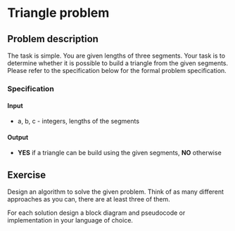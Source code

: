 # Triangle problem

## Problem description

The task is simple. You are given lengths of three segments. Your task is to determine whether it is possible to build a triangle from the given segments. Please refer to the specification below for the formal problem specification.

### Specification

#### Input

* a, b, c - integers, lengths of the segments

#### Output

* **YES** if a triangle can be build using the given segments, **NO** otherwise

## Exercise

Design an algorithm to solve the given problem. Think of as many different approaches as you can, there are at least three of them.

For each solution design a block diagram and pseudocode or implementation in your language of choice.
